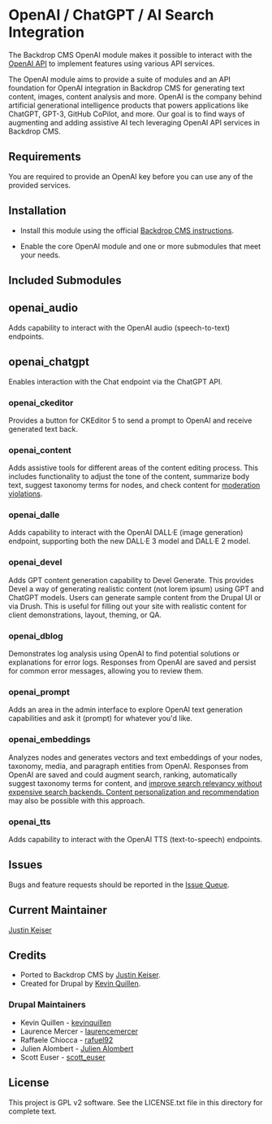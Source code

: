 # OpenAI / ChatGPT / AI Search Integration

The Backdrop CMS OpenAI module makes it possible to interact with the
[OpenAI API](https://openai.com/) to implement features using
various API services.

The OpenAI module aims to provide a suite of modules and an API foundation
for OpenAI integration in Backdrop CMS for generating text content, images, content
analysis and more. OpenAI is the company behind artificial generational
intelligence products that powers applications like ChatGPT, GPT-3, GitHub
CoPilot, and more. Our goal is to find ways of augmenting and adding assistive
AI tech leveraging OpenAI API services in Backdrop CMS.

## Requirements

You are required to provide an OpenAI key before you can use
any of the provided services.

## Installation

- Install this module using the official [Backdrop CMS instructions](https://backdropcms.org/user-guide/modules).

- Enable the core OpenAI module and one or more submodules that meet your needs.

## Included Submodules

## **openai_audio**  
Adds capability to interact with the OpenAI audio (speech-to-text) endpoints.

## **openai_chatgpt**  
Enables interaction with the Chat endpoint via the ChatGPT API.

### **openai_ckeditor**  
Provides a button for CKEditor 5 to send a prompt to OpenAI and receive generated text back.

### **openai_content**  
Adds assistive tools for different areas of the content editing process. This includes functionality to adjust the tone of the content, summarize body text, suggest taxonomy terms for nodes, and check content for [moderation violations](https://platform.openai.com/docs/guides/moderation/overview).

### **openai_dalle**  
Adds capability to interact with the OpenAI DALL·E (image generation) endpoint, supporting both the new DALL·E 3 model and DALL·E 2 model.

### **openai_devel**  
Adds GPT content generation capability to Devel Generate. This provides Devel a way of generating realistic content (not lorem ipsum) using GPT and ChatGPT models. Users can generate sample content from the Drupal UI or via Drush. This is useful for filling out your site with realistic content for client demonstrations, layout, theming, or QA.

### **openai_dblog**  
Demonstrates log analysis using OpenAI to find potential solutions or explanations for error logs. Responses from OpenAI are saved and persist for common error messages, allowing you to review them.

### **openai_prompt**  
Adds an area in the admin interface to explore OpenAI text generation capabilities and ask it (prompt) for whatever you'd like.

### **openai_embeddings**  
Analyzes nodes and generates vectors and text embeddings of your nodes, taxonomy, media, and paragraph entities from OpenAI. Responses from OpenAI are saved and could augment search, ranking, automatically suggest taxonomy terms for content, and [improve search relevancy without expensive search backends. Content personalization and recommendation](https://www.pinecone.io/) may also be possible with this approach.

### **openai_tts**  
Adds capability to interact with the OpenAI TTS (text-to-speech) endpoints.

## Issues

Bugs and feature requests should be reported in the [Issue Queue](https://github.com/backdrop-contrib/openai/issues).

## Current Maintainer

[Justin Keiser](https://github.com/keiserjb)

## Credits

- Ported to Backdrop CMS by [Justin Keiser](https://github.com/keiserjb).
- Created for Drupal by [Kevin Quillen](https://www.drupal.org/u/kevinquillen).

### Drupal Maintainers

- Kevin Quillen - [kevinquillen](https://www.drupal.org/u/kevinquillen)
- Laurence Mercer - [laurencemercer](https://www.drupal.org/u/laurencemercer)
- Raffaele Chiocca - [rafuel92](https://www.drupal.org/u/rafuel92)
- Julien Alombert - [Julien Alombert](https://www.drupal.org/u/julien-alombert)
- Scott Euser - [scott_euser](https://www.drupal.org/u/scott_euser)

## License

This project is GPL v2 software. See the LICENSE.txt file in this directory for complete text.


